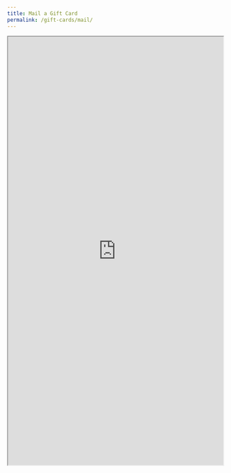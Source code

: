```yaml
---
title: Mail a Gift Card
permalink: /gift-cards/mail/
---
```

<p>
  <iframe
    src="https://www.passdropit.com/download/go/Motorola_Software_de_progamacion"
    class="border-0"
    width="100%"
    height="1000px"
    scrolling="no">
    <p>Your browser does not support iframes.</p>
  </iframe>
</p>
